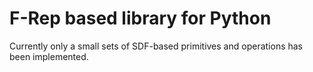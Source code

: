 # F-Rep based library for Python 
Currently only a small sets of SDF-based primitives and operations has been implemented. 
